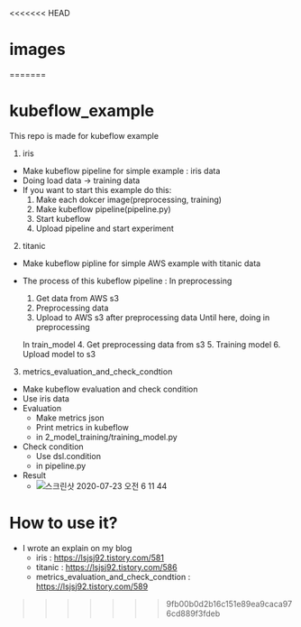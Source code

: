 <<<<<<< HEAD
# images
=======
# kubeflow_example
This repo is made for kubeflow example

1. iris
  - Make kubeflow pipeline for simple example : iris data
  - Doing load data -> training data
  - If you want to start this example do this:
    1. Make each dokcer image(preprocessing, training)
    2. Make kubeflow pipeline(pipeline.py)
    3. Start kubeflow
    4. Upload pipeline and start experiment

2. titanic
  - Make kubeflow pipline for simple AWS example with titanic data
  - The process of this kubeflow pipeline :
    In preprocessing
    1. Get data from AWS s3
    2. Preprocessing data
    3. Upload to AWS s3 after preprocessing data
    Until here, doing in preprocessing

    In train_model
    4. Get preprocessing data from s3
    5. Training model
    6. Upload model to s3

3. metrics_evaluation_and_check_condtion
  - Make kubeflow evaluation and check condition
  - Use iris data
  - Evaluation
    - Make metrics json
    - Print metrics in kubeflow
    - in 2_model_training/training_model.py
  - Check condition
    - Use dsl.condition
    - in pipeline.py
  - Result
    - ![스크린샷 2020-07-23 오전 6 11 44](https://user-images.githubusercontent.com/24634054/88229282-72758600-ccab-11ea-8a4e-24bdb2a3ab27.png)


# How to use it?
- I wrote an explain on my blog
  - iris : https://lsjsj92.tistory.com/581
  - titanic : https://lsjsj92.tistory.com/586
  - metrics_evaluation_and_check_condtion : https://lsjsj92.tistory.com/589
>>>>>>> 9fb00b0d2b16c151e89ea9caca976cd889f3fdeb

